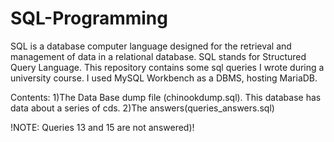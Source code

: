 # SQL-Programming
SQL is a database computer language designed for the retrieval and management of data in a relational database. SQL stands for Structured Query Language. This repository contains some sql queries I wrote during a university course. I used MySQL Workbench as a DBMS, hosting MariaDB.

Contents:
1)The Data Base dump file (chinookdump.sql). This database has data about a series of cds.
2)The answers(queries_answers.sql)

!NOTE: Queries 13 and 15 are not answered)!
